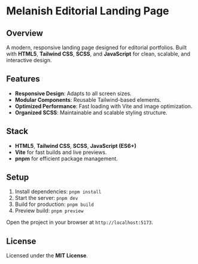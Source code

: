 # Melanish Editorial Landing Page

## Overview
A modern, responsive landing page designed for editorial portfolios. Built with **HTML5**, **Tailwind CSS**, **SCSS**, and **JavaScript** for clean, scalable, and interactive design.

## Features
- **Responsive Design**: Adapts to all screen sizes.  
- **Modular Components**: Reusable Tailwind-based elements.  
- **Optimized Performance**: Fast loading with Vite and image optimization.  
- **Organized SCSS**: Maintainable and scalable styling structure.

## Stack
- **HTML5**, **Tailwind CSS**, **SCSS**, **JavaScript (ES6+)**  
- **Vite** for fast builds and live previews.  
- **pnpm** for efficient package management.

## Setup
1. Install dependencies: `pnpm install`  
2. Start the server: `pnpm dev`  
3. Build for production: `pnpm build`  
4. Preview build: `pnpm preview`  

Open the project in your browser at `http://localhost:5173`.

## License
Licensed under the **MIT License**.
